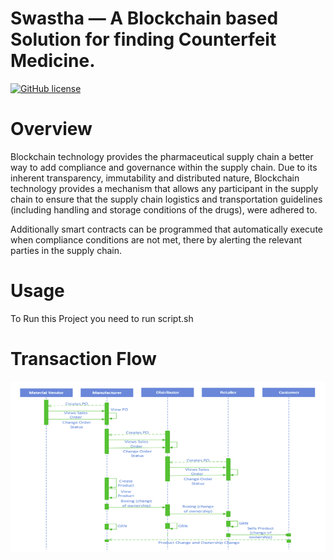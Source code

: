 # Swastha — A Blockchain based Solution for finding Counterfeit Medicine.
[![GitHub license](https://img.shields.io/github/license/Naereen/StrapDown.js.svg)](https://github.com/HonestBlocks/swastha_HL-Fabric-V1.4/blob/master/LICENSE)

# Overview
Blockchain technology provides the pharmaceutical supply chain a better way to add compliance and governance within the supply chain.
Due to its inherent transparency, immutability and distributed nature, Blockchain technology provides a mechanism that allows any participant in the supply chain to ensure that the supply chain logistics and transportation guidelines (including handling and storage conditions of the drugs), were adhered to.

Additionally smart contracts can be programmed that automatically execute when compliance conditions are not met, there by alerting the relevant parties in the supply chain.

# Usage
To Run this Project you need to run script.sh

# Transaction Flow
![alt text](https://raw.githubusercontent.com/HonestBlocks/Swastha-App/master/Transaction_flow.png)